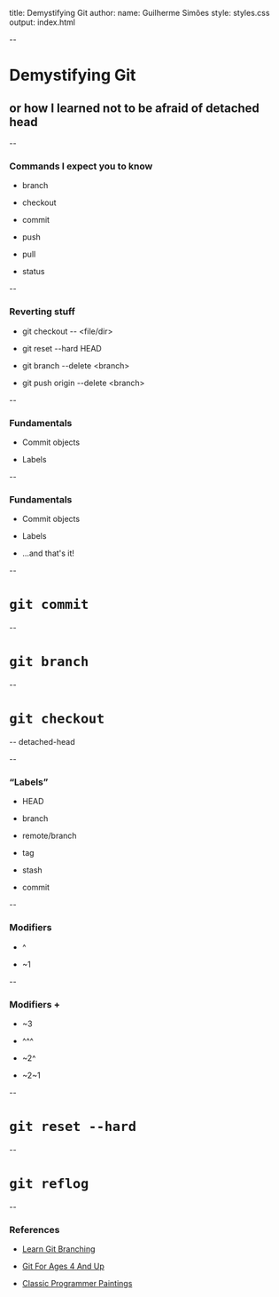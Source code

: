 title: Demystifying Git
author:
  name: Guilherme Simões
style: styles.css
output: index.html

--

# Demystifying Git
## or how I learned not to be afraid of detached head

--

### Commands I expect you to know

* branch

* checkout

* commit

* push

* pull

* status

--

### Reverting stuff

* git checkout -- &lt;file/dir&gt;

* git reset --hard HEAD

* git branch --delete &lt;branch&gt;

* git push origin --delete &lt;branch&gt;

--

### Fundamentals

* Commit objects

* Labels

--

### Fundamentals

* Commit objects

* Labels

* ...and that's it!

--

# `git commit`

--

# `git branch`

--

# `git checkout`

-- detached-head

--

### “Labels”

* HEAD

* branch

* remote/branch

* tag

* stash

* commit

--

### Modifiers

* ^

* ~1

--

### Modifiers +

* ~3

* ^^^

* ~2^

* ~2~1

--

# `git reset --hard`

--

# `git reflog`

--

### References

* [Learn Git Branching](http://learngitbranching.js.org/)

* [Git For Ages 4 And Up](https://www.youtube.com/watch?v=1ffBJ4sVUb4)

* [Classic Programmer Paintings](http://classicprogrammerpaintings.com/)
